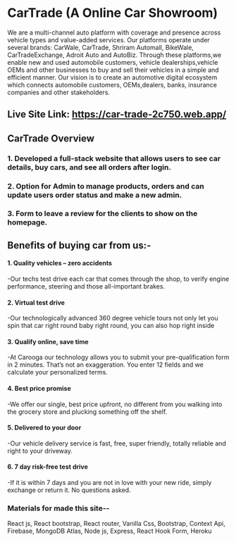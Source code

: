 # CarTrade (A Online Car Showroom)
We are a multi-channel auto platform with coverage and presence across vehicle types and value-added services. Our platforms operate under several brands: CarWale, CarTrade, Shriram Automall, BikeWale, CarTradeExchange, Adroit Auto and AutoBiz. Through these platforms,we enable new and used automobile customers, vehicle dealerships,vehicle OEMs and other businesses to buy and sell their vehicles in a simple and efficient manner. Our vision is to create an automotive digital ecosystem which connects automobile customers, OEMs,dealers, banks, insurance companies and other stakeholders.

## Live Site Link: https://car-trade-2c750.web.app/
## CarTrade Overview
### 1. Developed a full-stack website that allows users to see car details, buy cars, and see all orders after login.
### 2. Option for Admin to manage products, orders and can update users order status and make a new admin.
### 3. Form to leave a review for the clients to show on the homepage.

## Benefits of buying car from us:-
#### 1. Quality vehicles – zero accidents
 -Our techs test drive each car that comes through the shop, to verify engine performance, steering and those all-important brakes.

#### 2. Virtual test drive
 -Our technologically advanced 360 degree vehicle tours not only let you spin that car right round baby right round, you can also hop right inside

#### 3. Qualify online, save time
 -At Carooga our technology allows you to submit your pre-qualification form in 2 minutes. That’s not an exaggeration. You enter 12 fields and we calculate your personalized terms.

#### 4. Best price promise
 -We offer our single, best price upfront, no different from you walking into the grocery store and plucking something off the shelf.

#### 5. Delivered to your door
 -Our vehicle delivery service is fast, free, super friendly, totally reliable and right to your driveway. 

#### 6. 7 day risk-free test drive
 -If it is within 7 days and you are not in love with your new ride, simply exchange or return it. No questions asked. 


### Materials for made this site--
React js,
React bootstrap,
React router,
Vanilla Css,
Bootstrap,
Context Api,
Firebase,
MongoDB Atlas,
Node js,
Express,
React Hook Form,
Heroku
